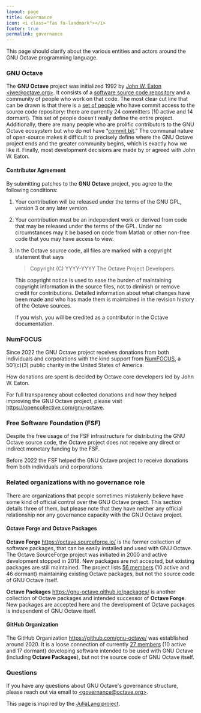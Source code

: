 ```yaml
---
layout: page
title: Governance
icon: <i class="fas fa-landmark"></i>
footer: true
permalink: governance
---
```


This page should clarify about the various entities and actors around the GNU Octave programming language.

### GNU Octave

The **GNU Octave** project was initialized 1992 by
[John W. Eaton &lt;jwe@octave.org&gt;](mailto:jwe@octave.org).
It consists of a
[software source code repository](https://hg.octave.org/octave)
and a community of people who work on that code.
The most clear cut line that can be drawn is that there is a
[set of people](https://savannah.gnu.org/project/memberlist.php?group=octave)
who have commit access to the source code repository:
there are currently 24 committers (10 active and 14 dormant).
This set of people doesn’t really define the entire project.
Additionally, there are many people who are prolific contributors
to the GNU Octave ecosystem but who do not have
“[commit bit](https://en.wikipedia.org/wiki/Committer#Commit_bit).”
The communal nature of open-source makes it difficult to precisely define
where the GNU Octave project ends and the greater community begins,
which is exactly how we like it.
Finally,
most development decisions are made by or agreed with
John W. Eaton.

#### Contributor Agreement

By submitting patches to the  **GNU Octave** project,
you agree to the following conditions:

1. Your contribution will be released under the terms of the GNU GPL,
   version 3 or any later version.
2. Your contribution must be an independent work or derived from code
   that may be released under the terms of the GPL.
   Under no circumstances may it be based on code from Matlab
   or other non-free code that you may have access to view.
3. In the Octave source code, all files are marked with a copyright statement
   that says

   > Copyright (C) YYYY-YYYY The Octave Project Developers.

   This copyright notice is used to ease the burden of maintaining copyright
   information in the source files,
   not to diminish or remove credit for contributions.
   Detailed information about what changes have been made and who has made them
   is maintained in the revision history of the Octave sources.

   If you wish, you will be credited as a contributor in the Octave documentation.

### NumFOCUS

Since 2022 the GNU Octave project receives donations
from both individuals and corporations with the kind support from
[NumFOCUS](https://numfocus.org/project/gnu-octave),
a 501(c)(3) public charity in the United States of America.

How donations are spent is decided by Octave core developers
led by John W. Eaton.

For full transparency about collected donations
and how they helped improving the GNU Octave project,
please visit <https://opencollective.com/gnu-octave>.

### Free Software Foundation (FSF)

Despite the free usage of the FSF infrastructure for distributing
the GNU Octave source code,
the Octave project does not receive any direct or indirect
monetary funding by the FSF.

Before 2022 the FSF helped the GNU Octave project
to receive donations from both individuals and corporations.

### Related organizations with no governance role

There are organizations that people sometimes mistakenly believe
have some kind of official control over the GNU Octave project.
This section details three of them,
but please note that they have neither any official relationship
nor any governance capacity with the GNU Octave project.

#### Octave Forge and Octave Packages

**Octave Forge** <https://octave.sourceforge.io/> is the former collection
of software packages, that can be easily installed and used with GNU Octave.
The Octave SourceForge project was initiated in 2000
and active development stopped in 2018.
New packages are not accepted, but existing packages are still maintained.
The project lists [56 members](https://sourceforge.net/p/octave/_members/)
(10 active and 46 dormant) maintaining existing Octave packages,
but not the source code of GNU Octave itself.

**Octave Packages** <https://gnu-octave.github.io/packages/> is another
collection of Octave packages and intended successor of **Octave Forge**.
New packages are accepted here and the development of Octave packages
is independent of GNU Octave itself.

#### GitHub Organization

The GitHub Organization <https://github.com/gnu-octave/>
was established around 2020.
It is a loose connection of currently
[27 members](https://github.com/orgs/gnu-octave/people)
(10 active and 17 dormant)
developing software intended to be used with GNU Octave
(including **Octave Packages**),
but not the source code of GNU Octave itself.

### Questions

If you have any questions about GNU Octave's governance structure,
please reach out via email to [&lt;governance@octave.org&gt;](mailto:governance@octave.org).


This page is inspired by the [JuliaLang project](https://julialang.org/governance/).
